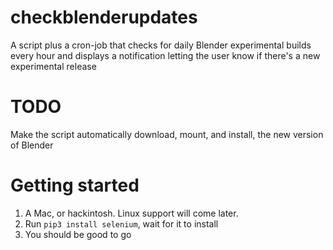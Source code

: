 # checkblenderupdates
A script plus a cron-job that checks for daily Blender experimental builds every hour and displays a notification letting the user know if there's a new experimental release


# TODO
Make the script automatically download, mount, and install, the new version of Blender


# Getting started
1. A Mac, or hackintosh. Linux support will come later. 
2. Run `pip3 install selenium`, wait for it to install
3. You should be good to go

